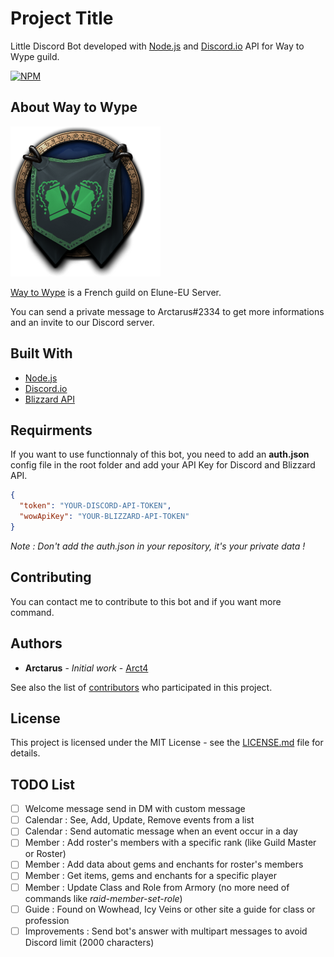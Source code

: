 # Project Title

Little Discord Bot developed with [Node.js](https://nodejs.org/en/) and [Discord.io](https://github.com/izy521/discord.io) API for Way to Wype guild.

[![NPM](https://img.shields.io/npm/v/discord.io.svg)](https://img.shields.io/npm/v/gh-badges.svg)

## About Way to Wype

![Way to Wype Logo](wtw_logo.png)

[Way to Wype](http://eu.battle.net/wow/fr/guild/elune/Way_to_Wype/) is a French guild on Elune-EU Server.

You can send a private message to Arctarus#2334 to get more informations and an invite to our Discord server.

## Built With

* [Node.js](https://nodejs.org/en/)
* [Discord.io](https://github.com/izy521/discord.io)
* [Blizzard API](https://dev.battle.net)

## Requirments

If you want to use functionnaly of this bot, you need to add an **auth.json** config file in the root folder and add your API Key for Discord and Blizzard API.

```json
{
  "token": "YOUR-DISCORD-API-TOKEN",
  "wowApiKey": "YOUR-BLIZZARD-API-TOKEN"
}
```
_Note : Don't add the auth.json in your repository, it's your private data !_

## Contributing

You can contact me to contribute to this bot and if you want more command.

## Authors

* **Arctarus** - *Initial work* - [Arct4](https://github.com/Arct4)

See also the list of [contributors](https://github.com/Arct4/way-to-wype-bot/contributors) who participated in this project.

## License

This project is licensed under the MIT License - see the [LICENSE.md](LICENSE.md) file for details.

## TODO List

- [ ] Welcome message send in DM with custom message
- [ ] Calendar : See, Add, Update, Remove events from a list
- [ ] Calendar : Send automatic message when an event occur in a day
- [ ] Member : Add roster's members with a specific rank (like Guild Master or Roster)
- [ ] Member : Add data about gems and enchants for roster's members
- [ ] Member : Get items, gems and enchants for a specific player
- [ ] Member : Update Class and Role from Armory (no more need of commands like _raid-member-set-role_)
- [ ] Guide : Found on Wowhead, Icy Veins or other site a guide for class or profession
- [ ] Improvements : Send bot's answer with multipart messages to avoid Discord limit (2000 characters)
